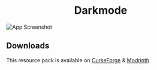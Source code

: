 <p align="center">
    <h1 align="center">Darkmode</h1>
</p>

![App Screenshot](https://i.imgur.com/Dj5f4Mb.png)

## Downloads
This resource pack is available on [CurseForge](https://www.curseforge.com/minecraft/texture-packs/darkmode) & [Modrinth](https://modrinth.com/resourcepack/darkmode).
